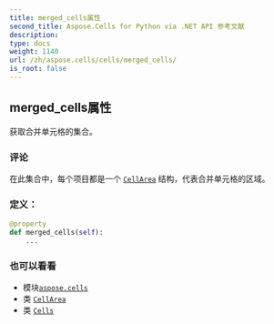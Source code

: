 ```yaml
---
title: merged_cells属性
second_title: Aspose.Cells for Python via .NET API 参考文献
description:
type: docs
weight: 1140
url: /zh/aspose.cells/cells/merged_cells/
is_root: false
---
```

## merged_cells属性

获取合并单元格的集合。

### 评论

在此集合中，每个项目都是一个 [`CellArea`](/cells/python-net/zh/aspose.cells/cellarea) 结构，代表合并单元格的区域。
### 定义：
```python
@property
def merged_cells(self):
    ...
```

### 也可以看看
* 模块[`aspose.cells`](../../)
* 类 [`CellArea`](/cells/python-net/zh/aspose.cells/cellarea)
* 类 [`Cells`](/cells/python-net/zh/aspose.cells/cells)

